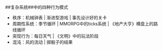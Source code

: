 ##复杂系统##中的四种行为模式
- 秩序：机械钟表 | 渐进型游戏 | 事先设计好的关卡
- 周期性系统：季节循环 | MMORPG中的ticks系统 | 《地产大亨》横盘上的路线循环
- 突现行为：每日天气 | 《文明》中的玩法阶段
- 混沌：风的流动 | 掷骰子的结果


